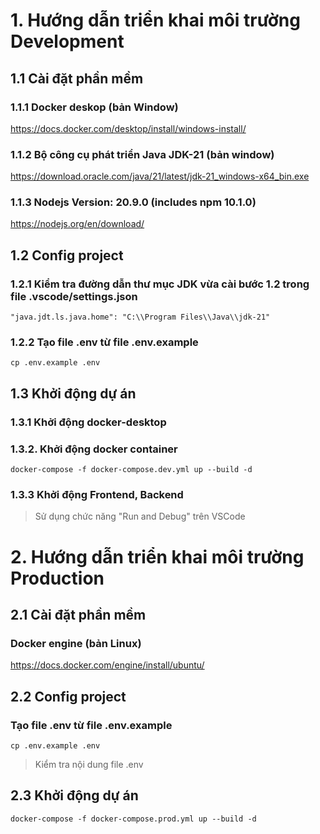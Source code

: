 # 1. Hướng dẫn triển khai môi trường Development
## 1.1 Cài đặt phần mềm
### 1.1.1  Docker deskop (bản Window)
https://docs.docker.com/desktop/install/windows-install/
### 1.1.2 Bộ công cụ phát triển Java JDK-21 (bản window)
https://download.oracle.com/java/21/latest/jdk-21_windows-x64_bin.exe
### 1.1.3 Nodejs Version: 20.9.0 (includes npm 10.1.0)
https://nodejs.org/en/download/
## 1.2 Config project
### 1.2.1 Kiểm tra đường dẫn thư mục JDK vừa cài bước 1.2  trong file .vscode/settings.json
```
"java.jdt.ls.java.home": "C:\\Program Files\\Java\\jdk-21"
```
### 1.2.2 Tạo file .env từ file .env.example
```
cp .env.example .env
```
## 1.3 Khởi động dự án
### 1.3.1 Khởi động docker-desktop
### 1.3.2. Khởi động docker container
```
docker-compose -f docker-compose.dev.yml up --build -d
```
### 1.3.3 Khởi động Frontend, Backend
> Sử dụng chức năng "Run and Debug" trên VSCode
# 2. Hướng dẫn triển khai môi trường Production
## 2.1 Cài đặt phần mềm
### Docker engine (bản Linux)
https://docs.docker.com/engine/install/ubuntu/
## 2.2 Config project
### Tạo file .env từ file .env.example
```
cp .env.example .env
```
> Kiểm tra nội dung file .env
## 2.3 Khởi động dự án
```
docker-compose -f docker-compose.prod.yml up --build -d
```
